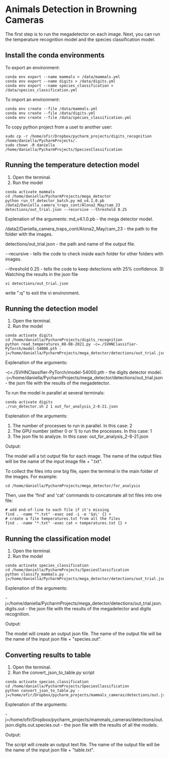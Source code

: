 # Animals Detection in Browning Cameras

The first step is to run the megadetector on each image. Next, you can run the temperature recognition model and the species classification model.

## Install the conda environments
To export an environment:
```
conda env export --name mammals > /data/mammals.yml
conda env export --name digits > /data/digits.yml
conda env export --name species_classification > /data/species_classification.yml
```
To import an environment:
```
conda env create --file /data/mammals.yml
conda env create --file /data/digits.yml
conda env create --file /data/species_classification.yml
```
To copy python project from a uset to another user:
```
sudo cp -r /home/ofir/Dropbox/pycharm_projects/digits_recognition /home/daniella/PycharmProjects/.
sudo chown -R daniella /home/daniella/PycharmProjects/SpeciesClassification
```

## Running the temperature detection model

1) Open the terminal.
2) Run the model
```
conda activate mammals
cd /home/daniella/PycharmProjects/mega_detector
python run_tf_detector_batch.py md_v4.1.0.pb /data2/Daniella_camera_traps_cont/Alona2_May/cam_23 detections/out_trial.json --recursive --threshold 0.25
```
Explenation of the arguments:
md_v4.1.0.pb - the mega detector model.

/data2/Daniella_camera_traps_cont/Alona2_May/cam_23 - the path to the folder with the images.

detections/out_trial.json - the path and name of the output file.

--recursive - tells the code to check inside each folder for other folders with images.

--threshold 0.25 - tells the code to keep detections with 25% confidence.
3) Watching the results in the json file
```
vi detections/out_trial.json
```
write ":q" to exit the vi environment.

## Running the detection model
1) Open the terminal.
2) Run the model
```
conda activate digits
cd /home/daniella/PycharmProjects/digits_recognition
python read_temperatures_08-08-2021.py -c=./SVHNClassifier-PyTorch/model-54000.pth -j=/home/daniella/PycharmProjects/mega_detector/detections/out_trial.json
```
Explenation of the arguments:

-c=./SVHNClassifier-PyTorch/model-54000.pth - the digits detector model.
-j=/home/daniella/PycharmProjects/mega_detector/detections/out_trial.json - the json file with the results of the megadetector. 

To run the model in parallel at several terminals:
```
conda activate digits
./run_detector.sh 2 1 out_for_analysis_2-8-21.json 
```
Explenation of the arguments:
1) The number of processes to run in parallel. In this case: 2
2) The GPU number (either 0 or 1) to run the processes. In this case: 1
3) The json file to analyze. In this case: out_for_analysis_2-8-21.json

Output:

The model will a txt output file for each image. The name of the output files will be the name of the input image file + ".txt". 

To collect the files into one big file, open the terminal in the main folder of the images. For example:
```
cd /home/daniella/PycharmProjects/mega_detector/for_analysis
```
Then, use the 'find' and 'cat' commands to concatonate all txt files into one file:
```
# add end-of-line to each file if it's missing
find . -name "*.txt" -exec sed -i -e '$a\' {} +
# create a file temperatures.txt from all the files
find . -name "*.txt" -exec cat > temperatures.txt {} +
```

## Running the classification model

1) Open the terminal.
2) Run the model
```
conda activate species_classification
cd /home/daniella/PycharmProjects/SpeciesClassification
python classify_mammals.py -j=/home/daniella/PycharmProjects/mega_detector/detections/out_trial.json.digits.out
```
Explenation of the arguments:

-j=/home/daniella/PycharmProjects/mega_detector/detections/out_trial.json.digits.out - the json file with the results of the megadetector and digits recognition.

Output:

The model will create an output json file. The name of the output file will be the name of the input json file + "species.out". 

## Converting results to table
1) Open the terminal.
2) Run the convert_json_to_table.py script
```
conda activate species_classification
cd /home/daniella/PycharmProjects/SpeciesClassification
python convert_json_to_table.py -j=/home/ofir/Dropbox/pycharm_projects/mammals_cameras/detections/out.json.digits.out.species.out
```
Explenation of the arguments:

-j=/home/ofir/Dropbox/pycharm_projects/mammals_cameras/detections/out.json.digits.out.species.out - the json file with the results of all the models.

Output:

The script will create an output text file. The name of the output file will be the name of the input json file + "table.txt". 










